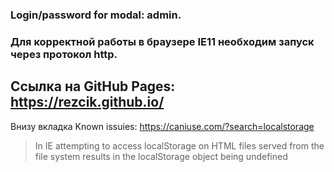 ### Login/password for modal: admin.
### Для корректной работы в браузере IE11 необходим запуск через протокол http.
## Ссылка на GitHub Pages: https://rezcik.github.io/
Внизу вкладка Known issuies: 
https://caniuse.com/?search=localstorage
>In IE attempting to access localStorage on HTML files served from the file system results in the localStorage object being undefined



